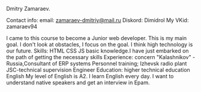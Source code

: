 Dmitry Zamaraev.

Contact info: email: zamaraev-dmitriy@mail.ru Diskord: Dimidrol  My VKid: zamaraev94

I came to this course to become a Junior web developer. This is my main goal. I don't look at obstacles, I focus on the goal. 
I think high technology is our future. 
Skills: HTML CSS JS basic knowledge.I have just embarked on the path of getting the necessary skills 
Experience: concern "Kalashnikov" - Russia,Consultant of ERP systems
Personnel training; Izhevsk radio plant JSC-technical supervision Engineer  Education: higher technical education 
English My level of English is A2. I learn English every day. I want to understand native speakers and get an interview in Epam.
